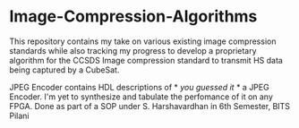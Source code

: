 # Image-Compression-Algorithms
This repository contains my take on various existing image compression standards while also tracking my progress to develop a proprietary 
algorithm for the CCSDS Image compression standard to transmit HS data being captured by a CubeSat.

JPEG Encoder contains HDL descriptions of * *you guessed it* * a JPEG Encoder. I'm yet to synthesize and tabulate the perfomance of it on any FPGA. Done as part of a SOP under S. Harshavardhan in 6th Semester, BITS Pilani
